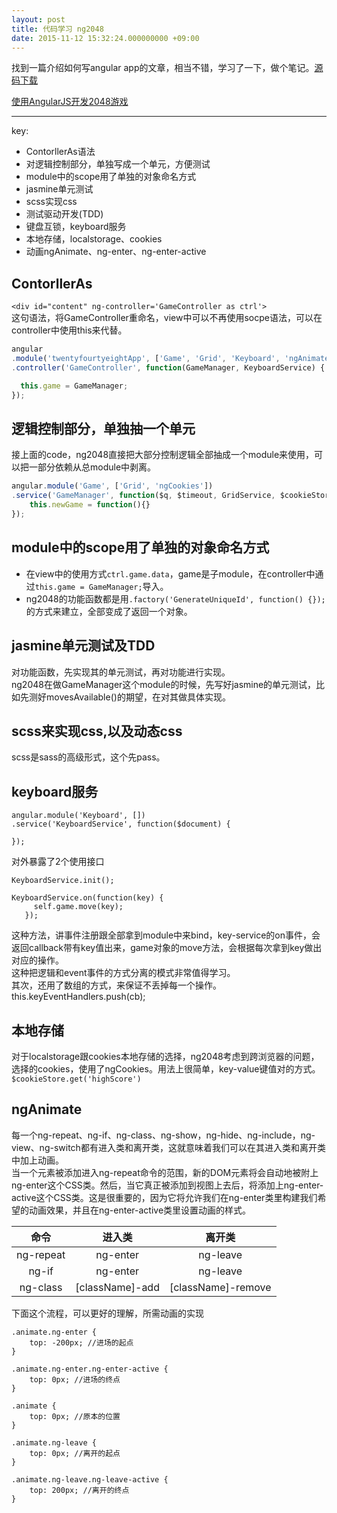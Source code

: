 ```yaml
---
layout: post
title: 代码学习 ng2048
date: 2015-11-12 15:32:24.000000000 +09:00
---
```


找到一篇介绍如何写angular app的文章，相当不错，学习了一下，做个笔记。[源码下载](https://github.com/fullstackio/ng2048)

[使用AngularJS开发2048游戏](http://www.oschina.net/translate/building-2048-in-angularjs?cmp)

--------------------------
key:
-   ContorllerAs语法
-   对逻辑控制部分，单独写成一个单元，方便测试
-   module中的scope用了单独的对象命名方式
-   jasmine单元测试
-   scss实现css
-   测试驱动开发(TDD)
-   键盘互锁，keyboard服务
-   本地存储，localstorage、cookies
-   动画ngAnimate、ng-enter、ng-enter-active

## ContorllerAs
`<div id="content" ng-controller='GameController as ctrl'>`<br>
这句语法，将GameController重命名，view中可以不再使用socpe语法，可以在controller中使用this来代替。
```javascript
angular
.module('twentyfourtyeightApp', ['Game', 'Grid', 'Keyboard', 'ngAnimate', 'ngCookies'])
.controller('GameController', function(GameManager, KeyboardService) {

  this.game = GameManager;
});
```
## 逻辑控制部分，单独抽一个单元
接上面的code，ng2048直接把大部分控制逻辑全部抽成一个module来使用，可以把一部分依赖从总module中剥离。
```javascript
angular.module('Game', ['Grid', 'ngCookies'])
.service('GameManager', function($q, $timeout, GridService, $cookieStore) {
    this.newGame = function(){}
});
```
## module中的scope用了单独的对象命名方式
-   在view中的使用方式`ctrl.game.data`，game是子module，在controller中通过`this.game = GameManager;`导入。
-   ng2048的功能函数都是用`.factory('GenerateUniqueId', function() {});`的方式来建立，全部变成了返回一个对象。

## jasmine单元测试及TDD
对功能函数，先实现其的单元测试，再对功能进行实现。<br>
ng2048在做GameManager这个module的时候，先写好jasmine的单元测试，比如先测好movesAvailable()的期望，在对其做具体实现。

## scss来实现css,以及动态css
scss是sass的高级形式，这个先pass。

## keyboard服务
```
angular.module('Keyboard', [])
.service('KeyboardService', function($document) {

});
```
对外暴露了2个使用接口
```
KeyboardService.init(); 

KeyboardService.on(function(key) {
     self.game.move(key);
   });
```
这种方法，讲事件注册跟全部拿到module中来bind，key-service的on事件，会返回callback带有key值出来，game对象的move方法，会根据每次拿到key做出对应的操作。<br>
这种把逻辑和event事件的方式分离的模式非常值得学习。<br>
其次，还用了数组的方式，来保证不丢掉每一个操作。
this.keyEventHandlers.push(cb);

## 本地存储
对于localstorage跟cookies本地存储的选择，ng2048考虑到跨浏览器的问题，选择的cookies，使用了ngCookies。用法上很简单，key-value键值对的方式。
`$cookieStore.get('highScore')`

## ngAnimate
每一个ng-repeat、ng-if、ng-class、ng-show，ng-hide、ng-include，ng-view、ng-switch都有进入类和离开类，这就意味着我们可以在其进入类和离开类中加上动画。<br>
当一个元素被添加进入ng-repeat命令的范围，新的DOM元素将会自动地被附上ng-enter这个CSS类。然后，当它真正被添加到视图上去后，将添加上ng-enter-active这个CSS类。这是很重要的，因为它将允许我们在ng-enter类里构建我们希望的动画效果，并且在ng-enter-active类里设置动画的样式。

| 命令  | 进入类  | 离开类 |
| :-------: |:------------:| :----:|
| ng-repeat | ng-enter | ng-leave |
| ng-if     | ng-enter | ng-leave |
| ng-class  | [className]-add | [className]-remove |

下面这个流程，可以更好的理解，所需动画的实现

```
.animate.ng-enter {
    top: -200px; //进场的起点
}

.animate.ng-enter.ng-enter-active {
    top: 0px; //进场的终点
}
            
.animate {
    top: 0px; //原本的位置
}

.animate.ng-leave {
    top: 0px; //离开的起点
}

.animate.ng-leave.ng-leave-active {
    top: 200px; //离开的终点
}
```
